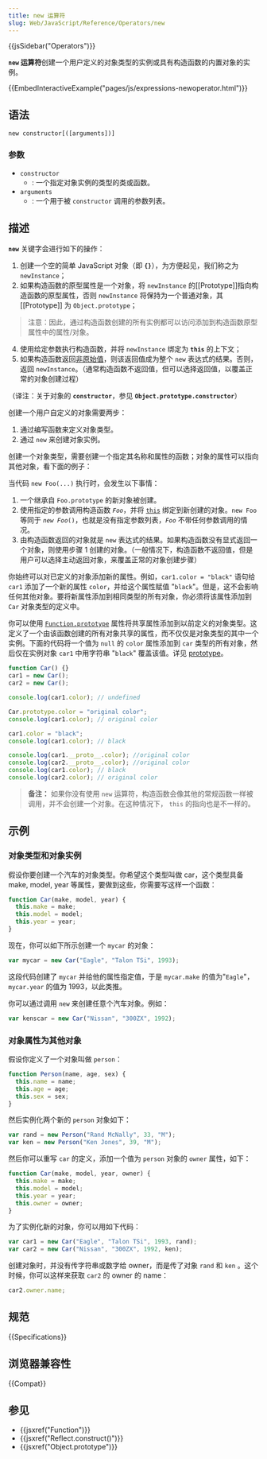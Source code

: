 ```yaml
---
title: new 运算符
slug: Web/JavaScript/Reference/Operators/new
---
```


{{jsSidebar("Operators")}}

**`new` 运算符**创建一个用户定义的对象类型的实例或具有构造函数的内置对象的实例。

{{EmbedInteractiveExample("pages/js/expressions-newoperator.html")}}

## 语法

```plain
new constructor[([arguments])]
```

### 参数

- `constructor`
  - : 一个指定对象实例的类型的类或函数。
- `arguments`
  - : 一个用于被 `constructor` 调用的参数列表。

## 描述

**`new`** 关键字会进行如下的操作：

1. 创建一个空的简单 JavaScript 对象（即 **`{}`**），为方便起见，我们称之为 `newInstance`；
2. 如果构造函数的原型属性是一个对象，将 `newInstance` 的[[Prototype]]指向构造函数的原型属性，否则 `newInstance` 将保持为一个普通对象，其 [[Prototype]] 为 `Object.prototype`；
> 注意：因此，通过构造函数创建的所有实例都可以访问添加到构造函数原型属性中的属性/对象。
4. 使用给定参数执行构造函数，并将 `newInstance` 绑定为 **`this`** 的上下文；
5. 如果构造函数返回[非原始值](https://developer.mozilla.org/zh-CN/docs/Web/JavaScript/Data_structures)，则该返回值成为整个 `new` 表达式的结果。否则，返回 `newInstance`。（通常构造函数不返回值，但可以选择返回值，以覆盖正常的对象创建过程） 

（译注：关于对象的 **`constructor`**，参见 **`Object.prototype.constructor`**）

创建一个用户自定义的对象需要两步：

1. 通过编写函数来定义对象类型。
2. 通过 `new` 来创建对象实例。

创建一个对象类型，需要创建一个指定其名称和属性的函数；对象的属性可以指向其他对象，看下面的例子：

当代码 `new Foo(...)` 执行时，会发生以下事情：

1. 一个继承自 `Foo.prototype` 的新对象被创建。
2. 使用指定的参数调用构造函数 _`Foo`_，并将 [`this`](/zh-CN/docs/Web/JavaScript/Reference/Operators/this) 绑定到新创建的对象。`new Foo` 等同于 _`new Foo`_`()`，也就是没有指定参数列表，_`Foo`_ 不带任何参数调用的情况。
3. 由构造函数返回的对象就是 `new` 表达式的结果。如果构造函数没有显式返回一个对象，则使用步骤 1 创建的对象。（一般情况下，构造函数不返回值，但是用户可以选择主动返回对象，来覆盖正常的对象创建步骤）

你始终可以对已定义的对象添加新的属性。例如，`car1.color = "black"` 语句给 `car1` 添加了一个新的属性 `color`，并给这个属性赋值 "`black`"。但是，这不会影响任何其他对象。要将新属性添加到相同类型的所有对象，你必须将该属性添加到 `Car` 对象类型的定义中。

你可以使用 [`Function.prototype`](/zh-CN/docs/Web/JavaScript/Reference/Global_Objects/Function/prototype) 属性将共享属性添加到以前定义的对象类型。这定义了一个由该函数创建的所有对象共享的属性，而不仅仅是对象类型的其中一个实例。下面的代码将一个值为 `null` 的 `color` 属性添加到 `car` 类型的所有对象，然后仅在实例对象 `car1` 中用字符串 "`black`" 覆盖该值。详见 [prototype](/zh-CN/docs/Web/JavaScript/Reference/Global_Objects/Function/prototype)。

```js
function Car() {}
car1 = new Car();
car2 = new Car();

console.log(car1.color); // undefined

Car.prototype.color = "original color";
console.log(car1.color); // original color

car1.color = "black";
console.log(car1.color); // black

console.log(car1.__proto__.color); //original color
console.log(car2.__proto__.color); //original color
console.log(car1.color); // black
console.log(car2.color); // original color
```

> **备注：** 如果你没有使用 `new` 运算符，构造函数会像其他的常规函数一样被调用，并不会创建一个对象。在这种情况下， `this` 的指向也是不一样的。

## 示例

### 对象类型和对象实例

假设你要创建一个汽车的对象类型。你希望这个类型叫做 car，这个类型具备 make, model, year 等属性，要做到这些，你需要写这样一个函数：

```js
function Car(make, model, year) {
  this.make = make;
  this.model = model;
  this.year = year;
}
```

现在，你可以如下所示创建一个 `mycar` 的对象：

```js
var mycar = new Car("Eagle", "Talon TSi", 1993);
```

这段代码创建了 `mycar` 并给他的属性指定值，于是 `mycar.make` 的值为"`Eagle`"， `mycar.year` 的值为 1993，以此类推。

你可以通过调用 `new` 来创建任意个汽车对象。例如：

```js
var kenscar = new Car("Nissan", "300ZX", 1992);
```

### 对象属性为其他对象

假设你定义了一个对象叫做 `person`：

```js
function Person(name, age, sex) {
  this.name = name;
  this.age = age;
  this.sex = sex;
}
```

然后实例化两个新的 `person` 对象如下：

```js
var rand = new Person("Rand McNally", 33, "M");
var ken = new Person("Ken Jones", 39, "M");
```

然后你可以重写 `car` 的定义，添加一个值为 `person` 对象的 `owner` 属性，如下：

```js
function Car(make, model, year, owner) {
  this.make = make;
  this.model = model;
  this.year = year;
  this.owner = owner;
}
```

为了实例化新的对象，你可以用如下代码：

```js
var car1 = new Car("Eagle", "Talon TSi", 1993, rand);
var car2 = new Car("Nissan", "300ZX", 1992, ken);
```

创建对象时，并没有传字符串或数字给 owner，而是传了对象 `rand` 和 `ken` 。这个时候，你可以这样来获取 `car2` 的 owner 的 name：

```js
car2.owner.name;
```

## 规范

{{Specifications}}

## 浏览器兼容性

{{Compat}}

## 参见

- {{jsxref("Function")}}
- {{jsxref("Reflect.construct()")}}
- {{jsxref("Object.prototype")}}
